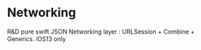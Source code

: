 # Networking
R&amp;D pure swift JSON Networking layer : URLSession + Combine + Generics. iOS13 only
